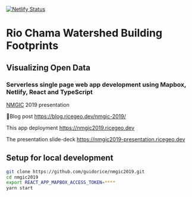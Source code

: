 [![Netlify Status](https://api.netlify.com/api/v1/badges/1512be37-59be-40d5-ab1e-cca5972f9b68/deploy-status)](https://app.netlify.com/sites/brave-wiles-91d757/deploys)

# Rio Chama Watershed Building Footprints

## Visualizing Open Data

### Serverless single page web app development using Mapbox, Netlify, React and TypeScript

[NMGIC](https://nmgic.com) 2019 presentation

🌵Blog post https://blog.ricegeo.dev/nmgic-2019/

This app deployment
https://nmgic2019.ricegeo.dev

The presentation slide-deck
https://nmgic2019-presentation.ricegeo.dev

## Setup for local development

```bash
git clone https://github.com/guidorice/nmgic2019.git
cd nmgic2019
export REACT_APP_MAPBOX_ACCESS_TOKEN=****
yarn start
```
